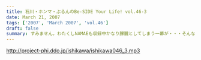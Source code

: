 ```yaml
---
title: 石川・ホンマ・ぶるんのBe-SIDE Your Life! vol.46-3
date: March 21, 2007
tags: ['2007', 'March 2007', 'vol.46']
draft: false
summary: すみません。わたくしNAMAEも収録中かなり朦朧としてしまう一幕が・・・そんな深夜三時過ぎの収録となった今回のビーサイ！DDDPパーカを着込んでの参加となりましたが、なにしろ家に帰らず三日目に突入したせいか、「オイニーがサイクー」になりそうな気配．．．犬たちも洗ってやらニャーね！やだなぁ〜〜NAMAE
---
```


http://project-phi.ddo.jp/ishikawa/ishikawa046_3.mp3
